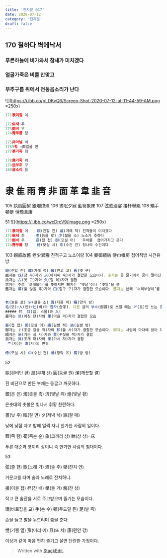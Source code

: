 ```yaml
---
title: '천자문 017'
date: 2020-07-12
category: '천자문'
draft: false
---
```

## 170 칠하다 벽에낙서

 
### 푸른하늘에 비가와서 참새가 미치겠다
### 얼굴가죽은 비를 안맞고
### 부추구름 위에서 천둥음소리가 난다
![](https://i.ibb.co/pLDKyQ6/Screen-Shot-2020-07-12-at-11-44-59-AM.png =250x)
```js
171隶미칠 이

172隹새 추
173雨비 우
174靑푸를 청

175非아닐 비
1769획 →面얼굴 면
177革가죽 혁

178韋가죽 위
179韭부추 구
180音소리 음

```
# 隶 隹 雨 靑 非 面 革 韋 韭 音



105 紈扇圓絜 銀燭煒煌 106 晝眠夕寐 藍筍象床 
107 弦歌酒宴 接杯舉觴 108 矯手頓足 悅豫且康   
      
51
![](https://i.ibb.co/wcDrcV9/image.png =250x)
```js
171隶미칠 이    親(친할 친) 戚(겨레 척) 친척들이 미치겠다
172隹새 추     老(늙을 로) 少(젊을 소) 노소가 추하다
173雨비 우     妾(첩 첩) 御(모실 어)   우비를  접어가지고 온다
174靑푸를 청    侍(모실 시) 巾(수건 건) 청나라 수건이다
```
103 親戚故舊 老少異糧  친척구고 노소이량
104 妾御績紡 侍巾帷房 첩어적방 시건유방
```js
親(친할 친) 戚(겨레 척) 故(연고 고) 舊(옛 구)
戚자는 戊(창 무)자와 尗(아저씨 숙)자가 결합한 모습이다. 尗자는 콩 줄기에서 콩이 떨어진 모습을 그린 것으로 ‘콩’이나 ‘아저씨’라는 뜻
故자는 古(옛 고)자와 攵(칠 복)자가 결합
古자는 주로 ‘오래되다’를 뜻하지만 故자는 ‘옛날’이나 ‘옛일’을 뜻
舊자는 萑(풀 많을 추)자와 臼(절구 구)자가 결합한 모습이다. 舊자는 본래 ‘수리부엉이’를 뜻


老(늙을 로) 少(젊을 소) 異(다를 이) 糧(양식 량)
毛(모)+人(인)+匕(비)의 합자(合字). 다른 글의 부수(部首)로 쓰일 때는 耂(로)만 쓰는 경우(境遇)가 많음.
##### 共  廿(입: 스물)과 入(
量자는 旦(아침 단)자와 里(마을 리)자가 결합한 모습

妾(첩 첩) 御(모실 어) 績(길쌈 적) 紡(길쌈 방)
御자는 彳(조금 걸을 척)자와 卸(풀 사)자가 결합한 모습이다. 卸자는 사람이 마차에 앉아 채찍질하는 모습
績자는 糸(가는 실 사)자와 責(꾸짖을 책)자가 결합
責자는 貝(조개 패)자와 朿(가시 자)자가 결합
 龶(자)는 朿(자)의 변형
 
侍(모실 시) 巾(수건 건) 涌(장막 유) 房(방 방)


```
52

紈(흰비단 환) 扇(부채 선) 圓(둥글 원) 潔(깨끗할 결)

흰 비단으로 만든 부채는 둥글고 깨끗하다.

銀(은 은) 燭(촛불 촉) 济(빛날 위) 煌(빛날 황)

은촛대의 촛불은 빛나서 휘황 찬란하다.

晝(낮 주) 眠(잘 면) 夕(저녁 석) 寐(잘 매)

낮에 낮잠 자고 밤에 일찍 자니 한가한 사람의 일이다.

藍(쪽 람) 筍(죽순 순) 象(코끼리 상) 牀(상 상)=床

푸른 대순과 코끼리 상이니 즉 한가한 사람의 침대이다.

53

弦(줄 현) 歌(노래 가) 酒(술 주) 檗(잔치 연)

거문고를 타며 술과 노래로 잔치하니.

接(이을 접) 杯(잔 배) 擧(들 거) 觴(잔 상)

작고 큰 술잔을 서로 주고받으며 즐기는 모습이다.

矯(바로잡을 교) 手(손 수) 頓(두드릴 돈) 足(발 족)

손을 들고 발을 두드리며 춤을 춘다.

悅(기쁠 열) 豫(미리 예) 且(또 차) 康(편안 강)

이상과  같이  마음  편히  즐기고  살면  단란한  가정이다.
> Written with [StackEdit](https://stackedit.io/).
<!--stackedit_data:
eyJoaXN0b3J5IjpbLTE5NTk3NTk5MTUsMTM5NjY3NDEwNSwtMT
k1NjY4NTQ5MSwtMTYwOTg2MjMzNCw3MTAxMjcyMTEsMTk4NjYx
NDg4NiwtMTU4NDE5MDE2MiwxNTM4NTYyMTIyLDY3NDE0MDEyNy
wyMTEzMzk5OTcyLDE3MzgzNDI3NDIsNDEwNjI4ODg3LC0xNDMx
MDE0MzAsMjExNjQ1OTMxMSwtMTQxMTkwMDUwNl19
-->